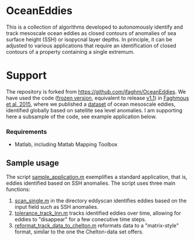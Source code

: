 # OceanEddies
This is a  collection of algorithms developed to autonomously identify and track mesoscale ocean
eddies as closed contours of anomalies of sea surface height (SSH) or isopycnal layer depths. In principle, it can be adjusted to various applications that require an identification of closed contours of a property containing a single extremum.

# Support
The repository is forked from https://github.com/jfaghm/OceanEddies. We have used the code ([frozen version](https://zenodo.org/record/13037#.XV6C3pMzZSw), equivalent to release [v1.1](https://github.com/ifrenger/OceanEddies/releases)) in [Faghmous et al, 2015](https://www.nature.com/articles/sdata201528), where we published a [dataset]( http://dx.doi.org/10.5061/dryad.gp40h) of ocean mesoscale eddies, identified globally based on satellite sea level anomalies. I am supporting here a subsample of the code, see example application below. 

### Requirements
 + Matlab, including Matlab Mapping Toolbox

## Sample usage
The script [sample_application.m](sample_application.m) exemplifies a standard application, that is, eddies identified based on SSH anomalies. The script uses three main functions:
1. [scan_single.m](eddyscan/scan_single.m) in the directory eddyscan identifies eddies based on the input field such as SSH anomalies.
2. [tolerance_track_lnn.m](track_lnn/tolerance_track_lnn.m) tracks identified eddies over time, allowing for eddies to "disappear" for a few conecutive time steps.
3. [reformat_track_data_to_chelton.m](track_lnn/reformat_track_data_to_chelton.m) reformats data to a "matrix-style" format, similar to the one the Chelton-data set offers.
